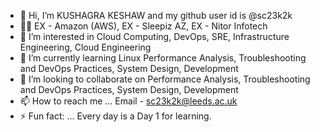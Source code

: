 - 👋 Hi, I’m KUSHAGRA KESHAW and my github user id is @sc23k2k
- 🧑‍💻 EX - Amazon (AWS), EX - Sleepiz AZ, EX - Nitor Infotech
- 👀 I’m interested in Cloud Computing, DevOps, SRE, Infrastructure Engineering, Cloud Engineering
- 🌱 I’m currently learning Linux Performance Analysis, Troubleshooting and DevOps Practices, System Design, Development
- 🤝 I’m looking to collaborate on Performance Analysis, Troubleshooting and DevOps Practices, System Design, Development
- 📫 How to reach me ...  Email - sc23k2k@leeds.ac.uk
- ⚡ Fun fact: ...  Every day is a Day 1 for learning.  

<!---
sc23k2k/sc23k2k is a ✨ special ✨ repository because its `README.md` (this file) appears on your GitHub profile.
You can click the Preview link to take a look at your changes.
--->
